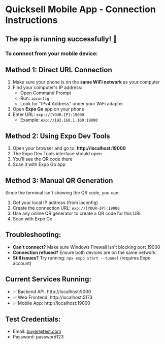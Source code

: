 # Quicksell Mobile App - Connection Instructions

## The app is running successfully! 🎉

### To connect from your mobile device:

## Method 1: Direct URL Connection
1. Make sure your phone is on the **same WiFi network** as your computer
2. Find your computer's IP address:
   - Open Command Prompt
   - Run: `ipconfig`
   - Look for "IPv4 Address" under your WiFi adapter
3. Open **Expo Go** app on your phone
4. Enter URL: `exp://[YOUR-IP]:19000`
   - Example: `exp://192.168.1.100:19000`

## Method 2: Using Expo Dev Tools
1. Open your browser and go to: **http://localhost:19000**
2. The Expo Dev Tools interface should open
3. You'll see the QR code there
4. Scan it with Expo Go app

## Method 3: Manual QR Generation
Since the terminal isn't showing the QR code, you can:
1. Get your local IP address (from ipconfig)
2. Create the connection URL: `exp://[YOUR-IP]:19000`
3. Use any online QR generator to create a QR code for this URL
4. Scan with Expo Go

## Troubleshooting:
- **Can't connect?** Make sure Windows Firewall isn't blocking port 19000
- **Connection refused?** Ensure both devices are on the same network
- **Still issues?** Try running: `npx expo start --tunnel` (requires Expo account)

## Current Services Running:
- ✅ Backend API: http://localhost:5000
- ✅ Web Frontend: http://localhost:5173
- ✅ Mobile App: http://localhost:19000

## Test Credentials:
- Email: buyer@test.com
- Password: password123